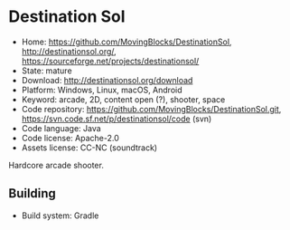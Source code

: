 # Destination Sol

- Home: https://github.com/MovingBlocks/DestinationSol, http://destinationsol.org/, https://sourceforge.net/projects/destinationsol/
- State: mature
- Download: http://destinationsol.org/download
- Platform: Windows, Linux, macOS, Android
- Keyword: arcade, 2D, content open (?), shooter, space
- Code repository: https://github.com/MovingBlocks/DestinationSol.git, https://svn.code.sf.net/p/destinationsol/code (svn)
- Code language: Java
- Code license: Apache-2.0
- Assets license: CC-NC (soundtrack)

Hardcore arcade shooter.

## Building

- Build system: Gradle
